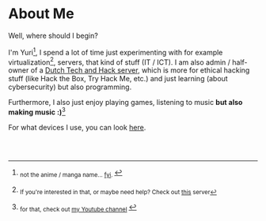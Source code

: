 <!-- THIS SITE IS LICENSED UNDER THE CIR-LICENSE. FOR MORE INFO VISIT https://github.com/Yuri010/CIR-License/
ORIGINAL CAN BE FOUND AT https://github.com/Yuri010/CIR-License/blob/main/License.md -->

# About Me
Well, where should I begin?

I'm Yuri[^1], I spend a lot of time just experimenting with for example virtualization[^2], servers, that kind of stuff (IT / ICT).
I am also admin / half-owner of a [Dutch Tech and Hack server](https://disboard.org/server/723180597341847602), which is more for ethical hacking stuff (like Hack the Box, Try Hack Me, etc.) and just learning (about cybersecurity) but also programming.

Furthermore, I also just enjoy playing games, listening to music **but also making music :)**[^3]

For what devices I use, you can look [here](https://yuri010.github.com/devices).

### ­
[^1]: <sub> not the anime / manga name... [fyi](https://en.wikipedia.org/wiki/Yury). </sub>
[^2]: <sub> If you're interested in that, or maybe need help? Check out [this](https://disboard.org/server/770265840834314283) server
[^3]: <sub> for that, check out [my Youtube channel](https://www.youtube.com/channel/UCYETj63f-z9qQv_zS2hB5cw) </sub>
